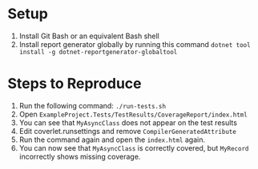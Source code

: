 # Setup

1. Install Git Bash or an equivalent Bash shell
2. Install report generator globally by running this command `dotnet tool install -g dotnet-reportgenerator-globaltool`

# Steps to Reproduce

1. Run the following command: `./run-tests.sh`
2. Open `ExampleProject.Tests/TestResults/CoverageReport/index.html`
3. You can see that `MyAsyncClass` does not appear on the test results
4. Edit coverlet.runsettings and remove `CompilerGeneratedAttribute`
5. Run the command again and open the `index.html` again.
6. You can now see that `MyAsyncClass` is correctly covered, but `MyRecord` incorrectly shows missing coverage.
